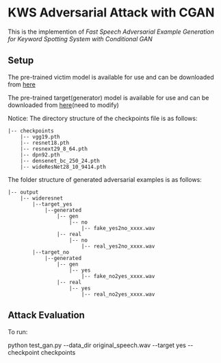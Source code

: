 KWS Adversarial Attack with CGAN
================================

This is the implemention of *Fast Speech Adversarial Example Generation for Keyword Spotting System with Conditional GAN* 

Setup
--------------------------
   The pre-trained victim model is available for use and can be downloaded from [here](https://drive.google.com/drive/folders/1b_CpcS6Yf3dpcDYKqIt1WSSr2y3B-gI9?usp=sharing)
    
   The pre-trained target(generator) model is available for use and can be downloaded from [here](https://drive.google.com/open?id=1bBHAUwbfS34RDe-uk2j903cStBf5Ko0E)(need to modify)
    
   Notice: The directory structure of the checkpoints file is as follows: 

    |-- checkpoints
        |-- vgg19.pth	
        |-- resnet18.pth
        |-- resnext29_8_64.pth
        |-- dpn92.pth
        |-- densenet_bc_250_24.pth
        |-- wideResNet28_10_9414.pth

The folder structure of generated adversarial examples is as follows:

```
|-- output
    |-- wideresnet
    	|--target_yes
    		|--generated
    			|-- gen
	    			|-- no
    					|-- fake_yes2no_xxxx.wav
    			|-- real
    				|-- no
    					|-- real_yes2no_xxxx.wav
    	|--target_no
    		|--generated
    			|-- gen
    				|-- yes
    					|-- fake_no2yes_xxxx.wav
    			|-- real
				    |-- yes
    					|-- real_no2yes_xxxx.wav
```



Attack Evaluation
--------------------------

To run:

  python test_gan.py --data_dir original_speech.wav  --target yes --checkpoint checkpoints
